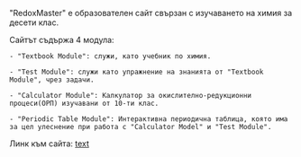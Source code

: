 "RedoxMaster" е образователен сайт свързан с изучаването на химия за десети клас.

Сайтът съдържа 4 модула:

    - "Textbook Module": служи, като учебник по химия.

    - "Test Module": служи като упражнение на знанията от "Textbook Module", чрез задачи.

    - "Calculator Module": Калкулатор за окислително-редукционни процеси(ОРП) изучавани от 10-ти клас.

    - "Periodic Table Module": Интерактивна периодична таблица, която има за цел улеснение при работа с "Calculator Model" и "Test Module".

Линк към сайта: [text](https://demo.agsteam.eu/Admin/homepage.html)